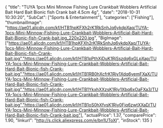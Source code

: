 {
	"title": "TUYA 1pcs Mini Minnow Fishing Lure Crankbait Wobblers Artificial Bait Hard Bait Bionic fish Crank bait 4.5cm 4g",
	"date": "2018-10-31 10:30:20",
	"SubCat": ["Sports & Entertainment"],
	"categories": ["Fishing"],
	"thumbnailImage": "https://ae01.alicdn.com/kf/HTB1hpKFXh2rK1RkSnhJq6ykdpXaq/TUYA-1pcs-Mini-Minnow-Fishing-Lure-Crankbait-Wobblers-Artificial-Bait-Hard-Bait-Bionic-fish-Crank-bait.jpg_220x220.jpg",
	"BigImage": ["https://ae01.alicdn.com/kf/HTB1hpKFXh2rK1RkSnhJq6ykdpXaq/TUYA-1pcs-Mini-Minnow-Fishing-Lure-Crankbait-Wobblers-Artificial-Bait-Hard-Bait-Bionic-fish-Crank-bait.jpg","https://ae01.alicdn.com/kf/HTB1pPthXjDuK1RjSszdq6xGLpXap/TUYA-1pcs-Mini-Minnow-Fishing-Lure-Crankbait-Wobblers-Artificial-Bait-Hard-Bait-Bionic-fish-Crank-bait.jpg","https://ae01.alicdn.com/kf/HTB1RB0hXcfrK1Rjy1Xdq6yemFXaX/TUYA-1pcs-Mini-Minnow-Fishing-Lure-Crankbait-Wobblers-Artificial-Bait-Hard-Bait-Bionic-fish-Crank-bait.jpg","https://ae01.alicdn.com/kf/HTB1YkxhXXzsK1Rjy1Xbq6xOaFXa3/TUYA-1pcs-Mini-Minnow-Fishing-Lure-Crankbait-Wobblers-Artificial-Bait-Hard-Bait-Bionic-fish-Crank-bait.jpg","https://ae01.alicdn.com/kf/HTB1oS0hXfvsK1Rjy0Fiq6zwtXXaD/TUYA-1pcs-Mini-Minnow-Fishing-Lure-Crankbait-Wobblers-Artificial-Bait-Hard-Bait-Bionic-fish-Crank-bait.jpg"],
	"actualPrice": 1.37,
	"comparePrice": 1.90,
	"linkurl": "http://s.click.aliexpress.com/e/bn1UToXI",
	"inStock": 135
}

